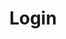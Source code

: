 ---
title: Login
login_redirect_here: false
cache_control: private, no-cache, must-revalidate
access:
    site.login: false
---